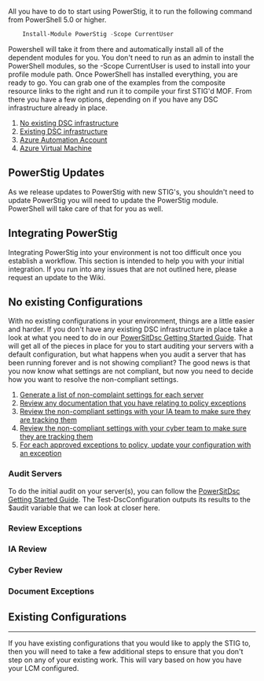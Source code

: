 
All you have to do to start using PowerStig, it to run the following command from PowerShell 5.0 or higher.

```powershell
    Install-Module PowerStig -Scope CurrentUser
```

Powershell will take it from there and automatically install all of the dependent modules for you.
You don't need to run as an admin to install the PowerShell modules, so the -Scope CurrentUser is used to install into your profile module path.
Once PowerShell has installed everything, you are ready to go.
You can grab one of the examples from the composite resource links to the right and run it to compile your first STIG'd MOF.
From there you have a few options, depending on if you have any DSC infrastructure already in place.

1. [No existing DSC infrastructure][DscGettingStarted]
1. [Existing DSC infrastructure][DscOnPremises]
1. [Azure Automation Account][DscAzureAutomation]
1. [Azure Virtual Machine][DscAzureVirtualMachine]

## PowerStig Updates

As we release updates to PowerStig with new STIG's, you shouldn't need to update PowerStig you will need to update the PowerStig module.
PowerShell will take care of that for you as well.

## Integrating PowerStig

Integrating PowerStig into your environment is not too difficult once you establish a workflow.
This section is intended to help you with your initial integration.
If you run into any issues that are not outlined here, please request an update to the Wiki.

## No existing Configurations

With no existing configurations in your environment, things are a little easier and harder.
If you don't have any existing DSC infrastructure in place take a look at what you need to do in our [PowerSitDsc Getting Started Guide][DscGettingStarted].
That will get all of the pieces in place for you to start auditing your servers with a default configuration, but what happens when you audit a server that has been running forever and is not showing compliant?
The good news is that you now know what settings are not compliant, but now you need to decide how you want to resolve the non-compliant settings.

1. [Generate a list of non-complaint settings for each server](#audit-servers)
1. [Review any documentation that you have relating to policy exceptions](#review-exceptions)
1. [Review the non-compliant settings with your IA team to make sure they are tracking them](#ia-review)
1. [Review the non-compliant settings with your cyber team to make sure they are tracking them](#cyber-review)
1. [For each approved exceptions to policy, update your configuration with an exception](#document-exceptions)

### Audit Servers

To do the initial audit on your server(s), you can follow the [PowerSitDsc Getting Started Guide][DscGettingStarted].
The Test-DscConfiguration outputs its results to the $audit variable that we can look at closer here.

### Review Exceptions

### IA Review

### Cyber Review

### Document Exceptions

## Existing Configurations

---

If you have existing configurations that you would like to apply the STIG to, then you will need to take a few additional steps to ensure that you don't step on any of your existing work. This will vary based on how you have your LCM configured.

[home]:                   https://github.com/Microsoft/PowerStig/wiki/Home
[DscGettingStarted]:      https://github.com/Microsoft/PowerStig/wiki/DscGettingStarted
[DscOnPremises]:          https://github.com/Microsoft/PowerStig/wiki/DscOnPremises
[DscAzureAutomation]:     https://github.com/Microsoft/PowerStig/wiki/DscAzureAutomation
[DscAzureVirtualMachine]: https://github.com/Microsoft/PowerStig/wiki/DscAzureVirtualMachine
[examples]:               https://github.com/Microsoft/PowerStig/tree/dev/Examples
[powerstig]:              https://github.com/Microsoft/PowerStig
